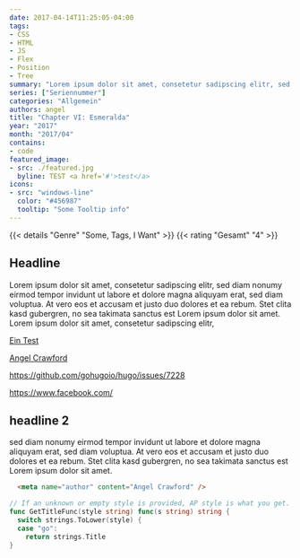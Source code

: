 ```yaml
---
date: 2017-04-14T11:25:05-04:00
tags: 
- CSS
- HTML
- JS
- Flex
- Position
- Tree
summary: "Lorem ipsum dolor sit amet, consetetur sadipscing elitr, sed diam nonumy eirmod tempor invidunt ut labore et dolore magna aliquyam erat, sed diam voluptua. At vero eos et accusam et justo duo dolores et ea rebum. Stet clita kasd gubergren, no sea takimata sanctus est Lorem ipsum dolor sit amet. Lorem ipsum dolor sit amet, consetetur sadipscing elitr"
series: ["Seriennummer"]
categories: "Allgemein"
authors: angel
title: "Chapter VI: Esmeralda"
year: "2017"
month: "2017/04"
contains:
- code
featured_image:
- src: ./featured.jpg
  byline: TEST <a href='#'>test</a>
icons:
- src: "windows-line"
  color: "#456987"
  tooltip: "Some Tooltip info"
---
```


{{< details "Genre" "Some, Tags, I Want" >}}
{{< rating "Gesamt" "4" >}}

## Headline
Lorem ipsum dolor sit amet, consetetur sadipscing elitr, sed diam nonumy eirmod tempor invidunt ut labore et dolore magna aliquyam erat, sed diam voluptua. At vero eos et accusam et justo duo dolores et ea rebum. Stet clita kasd gubergren, no sea takimata sanctus est Lorem ipsum dolor sit amet. Lorem ipsum dolor sit amet, consetetur sadipscing elitr, 

[Ein Test](/articles/2020/02/test-123/ "Link Title")

[Angel Crawford](https://angel-crawford.de/ "Profil von Angel Crawford")

https://github.com/gohugoio/hugo/issues/7228

https://www.facebook.com/

## headline 2
sed diam nonumy eirmod tempor invidunt ut labore et dolore magna aliquyam erat, sed diam voluptua. At vero eos et accusam et justo duo dolores et ea rebum. Stet clita kasd gubergren, no sea takimata sanctus est Lorem ipsum dolor sit amet.

```html
  <meta name="author" content="Angel Crawford" />
```

```go {linenos=table,hl_lines=[8,"15-17"],linenostart=188}
// If an unknown or empty style is provided, AP style is what you get.
func GetTitleFunc(style string) func(s string) string {
  switch strings.ToLower(style) {
  case "go":
    return strings.Title
}
```

